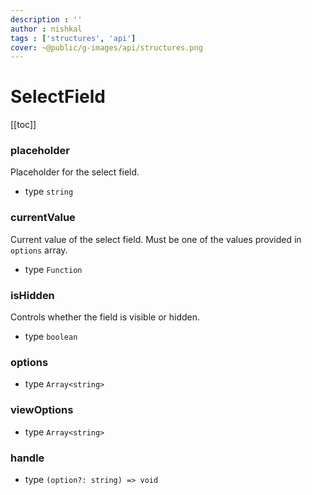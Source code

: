 ```yaml
---
description : ''
author : nishkal
tags : ['structures', 'api']
cover: ~@public/g-images/api/structures.png
---
```


# SelectField

[[toc]]

### placeholder
Placeholder for the select field.
* type `string`

### currentValue
Current value of the select field. Must be one of the values provided in `options` array.
* type `Function`

### isHidden
Controls whether the field is visible or hidden.
* type `boolean`

### options
* type `Array<string>`

### viewOptions
* type `Array<string>`

### handle
* type `(option?: string) => void`